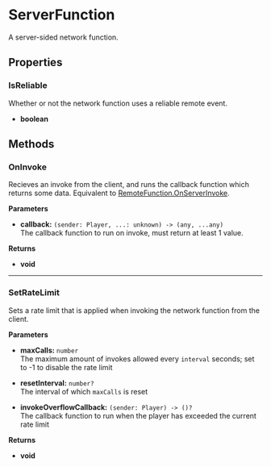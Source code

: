 # ServerFunction <Badge type="danger" text="server" />

A server-sided network function.

## Properties

### IsReliable <Badge type="tip" text="read only" />

Whether or not the network function uses a reliable remote event.

* **boolean**

## Methods

### OnInvoke

Recieves an invoke from the client, and runs the callback function which returns some data. Equivalent to [RemoteFunction.OnServerInvoke](https://create.roblox.com/docs/reference/engine/classes/RemoteFunction#OnServerInvoke).

**Parameters**

* **callback:** `(sender: Player, ...: unknown) -> (any, ...any)`\
The callback function to run on invoke, must return at least 1 value.

**Returns**

* **void**

---

### SetRateLimit

Sets a rate limit that is applied when invoking the network function from the client.

**Parameters**

* **maxCalls:** `number`\
The maximum amount of invokes allowed every `interval` seconds; set to -1 to disable the rate limit

* **resetInterval:** `number?`\
The interval of which `maxCalls` is reset

* **invokeOverflowCallback:** `(sender: Player) -> ()?`\
The callback function to run when the player has exceeded the current rate limit

**Returns**

* **void**